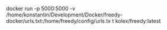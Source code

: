 docker run -p 5000:5000 -v /home/konstantin/Development/Docker/freedy-docker/urls.txt:/home/freedy/config/urls.tx
t kolex/freedy:latest